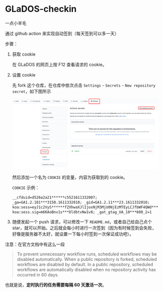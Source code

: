 # GLaDOS-checkin

一点小羊毛

通过 github action 来实现自动签到（每天签到可以多一天）

步骤：

1. 获取 cookie

   在 GLaDOS 的网页上按 F12 查看请求的 cookie。

2. 设置 cookie

   先 fork 这个仓库，在仓库中依次点击 `Settings` - `Secrets` - `New repository secret`，如下图所示

   ![image-20210111220035535](README.assets/image-20210111220035535.png)

   然后添加一个名为 `COOKIE` 的变量，内容为获取到的 cookie。

   `COOKIE` 示例：

   ```text
   __cfduid=d526a2a21******c5521611332007; _ga=GA1.2.101***3158.1611332010; _gid=GA1.2.11***23.1611332010; koa:sess=eyJ1c2VyS******fZXhwaXJlIjoxNjM3MjU0NjEzMTEyLCJfbWF4QWd****yMDAwMDAwMH0=; koa:sess.sig=m6KAoBnv1s***DldbtvNw1v8; _gat_gtag_UA_10***600_2=1
   ```

3. 随便发起一个 push 请求，可以修改一下 `README.md`，或者自己给自己点个 star，就可以开始。之后就会每小时进行一次签到（因为有时候签到会失败，好像是服务器不太好，就设置一下每小时签到一次保证成功吧）。

注意：在官方文档中有这么一段

> To prevent unnecessary workflow runs, scheduled workflows may be disabled automatically. When a public repository is forked, scheduled workflows are disabled by default. In a public repository, scheduled workflows are automatically disabled when no repository activity has occurred in 60 days.

也就是说，**定时执行的任务需要每隔 60 天激活一次**。

